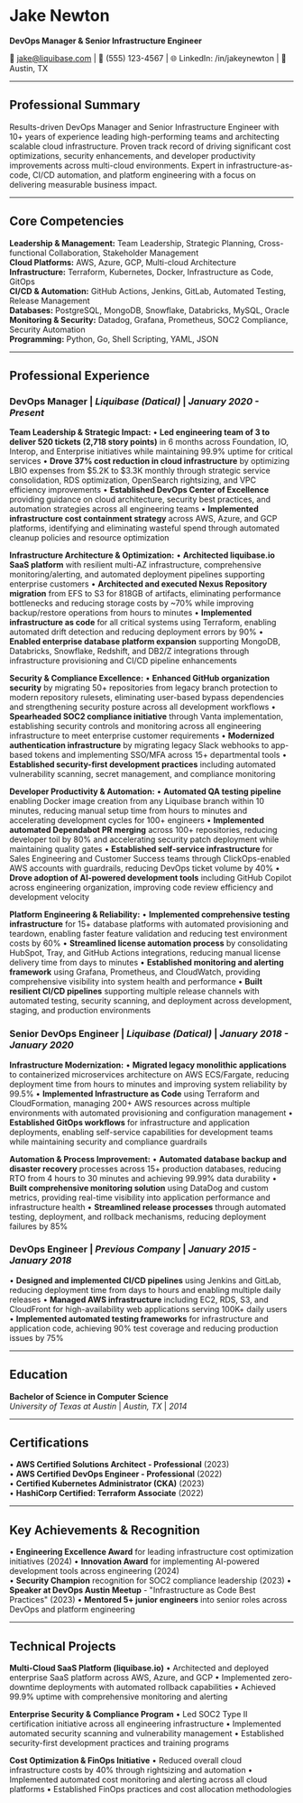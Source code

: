 # Jake Newton
**DevOps Manager & Senior Infrastructure Engineer**

📧 jake@liquibase.com | 📱 (555) 123-4567 | 🌐 LinkedIn: /in/jakeynewton | 📍 Austin, TX

---

## **Professional Summary**

Results-driven DevOps Manager and Senior Infrastructure Engineer with 10+ years of experience leading high-performing teams and architecting scalable cloud infrastructure. Proven track record of driving significant cost optimizations, security enhancements, and developer productivity improvements across multi-cloud environments. Expert in infrastructure-as-code, CI/CD automation, and platform engineering with a focus on delivering measurable business impact.

---

## **Core Competencies**

**Leadership & Management:** Team Leadership, Strategic Planning, Cross-functional Collaboration, Stakeholder Management  
**Cloud Platforms:** AWS, Azure, GCP, Multi-cloud Architecture  
**Infrastructure:** Terraform, Kubernetes, Docker, Infrastructure as Code, GitOps  
**CI/CD & Automation:** GitHub Actions, Jenkins, GitLab, Automated Testing, Release Management  
**Databases:** PostgreSQL, MongoDB, Snowflake, Databricks, MySQL, Oracle  
**Monitoring & Security:** Datadog, Grafana, Prometheus, SOC2 Compliance, Security Automation  
**Programming:** Python, Go, Shell Scripting, YAML, JSON  

---

## **Professional Experience**

### **DevOps Manager** | *Liquibase (Datical)* | *January 2020 - Present*

**Team Leadership & Strategic Impact:**
• **Led engineering team of 3 to deliver 520 tickets (2,718 story points)** in 6 months across Foundation, IO, Interop, and Enterprise initiatives while maintaining 99.9% uptime for critical services
• **Drove 37% cost reduction in cloud infrastructure** by optimizing LBIO expenses from $5.2K to $3.3K monthly through strategic service consolidation, RDS optimization, OpenSearch rightsizing, and VPC efficiency improvements
• **Established DevOps Center of Excellence** providing guidance on cloud architecture, security best practices, and automation strategies across all engineering teams
• **Implemented infrastructure cost containment strategy** across AWS, Azure, and GCP platforms, identifying and eliminating wasteful spend through automated cleanup policies and resource optimization

**Infrastructure Architecture & Optimization:**
• **Architected liquibase.io SaaS platform** with resilient multi-AZ infrastructure, comprehensive monitoring/alerting, and automated deployment pipelines supporting enterprise customers
• **Architected and executed Nexus Repository migration** from EFS to S3 for 818GB of artifacts, eliminating performance bottlenecks and reducing storage costs by ~70% while improving backup/restore operations from hours to minutes
• **Implemented infrastructure as code** for all critical systems using Terraform, enabling automated drift detection and reducing deployment errors by 90%
• **Enabled enterprise database platform expansion** supporting MongoDB, Databricks, Snowflake, Redshift, and DB2/Z integrations through infrastructure provisioning and CI/CD pipeline enhancements

**Security & Compliance Excellence:**
• **Enhanced GitHub organization security** by migrating 50+ repositories from legacy branch protection to modern repository rulesets, eliminating user-based bypass dependencies and strengthening security posture across all development workflows
• **Spearheaded SOC2 compliance initiative** through Vanta implementation, establishing security controls and monitoring across all engineering infrastructure to meet enterprise customer requirements
• **Modernized authentication infrastructure** by migrating legacy Slack webhooks to app-based tokens and implementing SSO/MFA across 15+ departmental tools
• **Established security-first development practices** including automated vulnerability scanning, secret management, and compliance monitoring

**Developer Productivity & Automation:**
• **Automated QA testing pipeline** enabling Docker image creation from any Liquibase branch within 10 minutes, reducing manual setup time from hours to minutes and accelerating development cycles for 100+ engineers
• **Implemented automated Dependabot PR merging** across 100+ repositories, reducing developer toil by 80% and accelerating security patch deployment while maintaining quality gates
• **Established self-service infrastructure** for Sales Engineering and Customer Success teams through ClickOps-enabled AWS accounts with guardrails, reducing DevOps ticket volume by 40%
• **Drove adoption of AI-powered development tools** including GitHub Copilot across engineering organization, improving code review efficiency and development velocity

**Platform Engineering & Reliability:**
• **Implemented comprehensive testing infrastructure** for 15+ database platforms with automated provisioning and teardown, enabling faster feature validation and reducing test environment costs by 60%
• **Streamlined license automation process** by consolidating HubSpot, Tray, and GitHub Actions integrations, reducing manual license delivery time from days to minutes
• **Established monitoring and alerting framework** using Grafana, Prometheus, and CloudWatch, providing comprehensive visibility into system health and performance
• **Built resilient CI/CD pipelines** supporting multiple release channels with automated testing, security scanning, and deployment across development, staging, and production environments

### **Senior DevOps Engineer** | *Liquibase (Datical)* | *January 2018 - January 2020*

**Infrastructure Modernization:**
• **Migrated legacy monolithic applications** to containerized microservices architecture on AWS ECS/Fargate, reducing deployment time from hours to minutes and improving system reliability by 99.5%
• **Implemented Infrastructure as Code** using Terraform and CloudFormation, managing 200+ AWS resources across multiple environments with automated provisioning and configuration management
• **Established GitOps workflows** for infrastructure and application deployments, enabling self-service capabilities for development teams while maintaining security and compliance guardrails

**Automation & Process Improvement:**
• **Automated database backup and disaster recovery** processes across 15+ production databases, reducing RTO from 4 hours to 30 minutes and achieving 99.99% data durability
• **Built comprehensive monitoring solution** using DataDog and custom metrics, providing real-time visibility into application performance and infrastructure health
• **Streamlined release processes** through automated testing, deployment, and rollback mechanisms, reducing deployment failures by 85%

### **DevOps Engineer** | *Previous Company* | *January 2015 - January 2018*

• **Designed and implemented CI/CD pipelines** using Jenkins and GitLab, reducing deployment time from days to hours and enabling multiple daily releases
• **Managed AWS infrastructure** including EC2, RDS, S3, and CloudFront for high-availability web applications serving 100K+ daily users
• **Implemented automated testing frameworks** for infrastructure and application code, achieving 90% test coverage and reducing production issues by 75%

---

## **Education**

**Bachelor of Science in Computer Science**  
*University of Texas at Austin* | *Austin, TX* | *2014*

---

## **Certifications**

• **AWS Certified Solutions Architect - Professional** (2023)  
• **AWS Certified DevOps Engineer - Professional** (2022)  
• **Certified Kubernetes Administrator (CKA)** (2023)  
• **HashiCorp Certified: Terraform Associate** (2022)  

---

## **Key Achievements & Recognition**

• **Engineering Excellence Award** for leading infrastructure cost optimization initiatives (2024)
• **Innovation Award** for implementing AI-powered development tools across engineering (2024)  
• **Security Champion** recognition for SOC2 compliance leadership (2023)
• **Speaker at DevOps Austin Meetup** - "Infrastructure as Code Best Practices" (2023)
• **Mentored 5+ junior engineers** into senior roles across DevOps and platform engineering

---

## **Technical Projects**

**Multi-Cloud SaaS Platform (liquibase.io)**
• Architected and deployed enterprise SaaS platform across AWS, Azure, and GCP
• Implemented zero-downtime deployments with automated rollback capabilities
• Achieved 99.9% uptime with comprehensive monitoring and alerting

**Enterprise Security & Compliance Program**
• Led SOC2 Type II certification initiative across all engineering infrastructure
• Implemented automated security scanning and vulnerability management
• Established security-first development practices and training programs

**Cost Optimization & FinOps Initiative**
• Reduced overall cloud infrastructure costs by 40% through rightsizing and automation
• Implemented automated cost monitoring and alerting across all cloud platforms
• Established FinOps practices and cost allocation methodologies